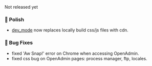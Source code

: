 Not released yet

### 💅 Polish
- [dev_mode](https://dev.openpanel.com/cli/config.html#dev-mode) now replaces locally build css/js files with cdn.

### 🐛 Bug Fixes
- fixed 'Aw Snap!' error on Chrome when accessing OpenAdmin.
- fixed css bug on OpenAdmin pages: process manager, ftp, locales.
